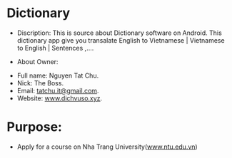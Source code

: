 # Dictionary

* Discription:
This is source about Dictionary software on Android.
This dictionary app give you transalate English to Vietnamese | Vietnamese to English | Sentences ,....


* About Owner:
- Full name: Nguyen Tat Chu.
- Nick: The Boss.
- Email: tatchu.it@gmail.com.
- Website: www.dichvuso.xyz.

#  Purpose:
- Apply for a course on Nha Trang University(www.ntu.edu.vn)
